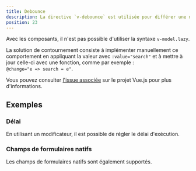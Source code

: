 ```yaml
---
title: Debounce
description: La directive `v-debounce` est utilisée pour différer une mise à jour de `v-model` sur un champ de formulaire.
position: 23
---
```


<doc-tabs light>

<doc-tab-item label="Utilisation">

<doc-example file="debounce/usage"></doc-example>

<doc-alert type="info">

Avec les composants, il n'est pas possible d'utiliser la syntaxe `v-model.lazy`.

La solution de contournement consiste à implémenter manuellement ce comportement en appliquant la valeur avec `:value="search"` et à mettre à jour celle-ci avec une fonction, comme par exemple :<br>
`@change="e => search = e"`.

Vous pouvez consulter [l'issue associée](https://github.com/vuejs/vue/issues/6914) sur le projet Vue.js pour plus d'informations.

</doc-alert>

## Exemples

### Délai

En utilisant un modificateur, il est possible de régler le délai d'exécution.

<doc-example file="debounce/arg"></doc-example>

### Champs de formulaires natifs

Les champs de formulaires natifs sont également supportés.

<doc-example file="debounce/native"></doc-example>

</doc-tab-item>

<doc-tab-item label="API">
<doc-api name="debounce"></doc-api>
</doc-tab-item>

</doc-tabs>
